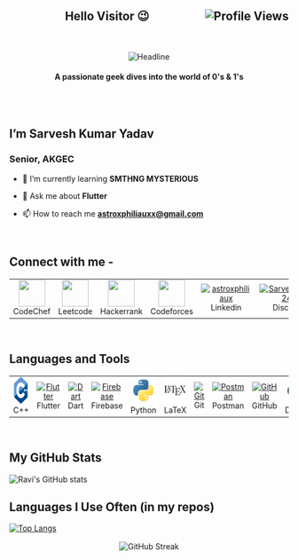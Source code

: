 <h2 align="center">
  Hello Visitor 😉
  <img align="right" src="https://komarev.com/ghpvc/?username=Astroxphiliauxx&style=flat-square" alt="Profile Views" />
</h2>
</br>
</br>

<div align="center">
          <img src="https://readme-typing-svg.herokuapp.com?color=%&size=32&center=true&vCenter=true&width=600&height=50&lines=I'm+Sarvesh+Yadav;I'm+a+Flutter+Developer;I'm+a+Problem+Solver;I'm+an+Open+Source+Contributor" alt="Headline" />
</div> 

<h4 align="center">A passionate geek dives into the world of 0's & 1's</h4>
</br>
</br>

## I’m Sarvesh Kumar Yadav
### Senior, AKGEC

- 🌱 I’m currently learning **SMTHNG MYSTERIOUS**

- 💬 Ask me about **Flutter**

- 📫 How to reach me **astroxphiliauxx@gmail.com**
 </br>

## Connect with me -
<table >
  <tr align="left">
    <td align="center" width="96">
      <a href="https://www.codechef.com/users/astroxphiliaux" >
        <img align="center" src="https://img.icons8.com/?size=100&id=eqDiO9L02aEu&format=png&color=000000" height="48" width="48" />
      </a>
      <br> CodeChef
    </td>
            <td align="center" width="96">
      <a href="https://leetcode.com/u/SarvxshYadav/" >
        <img align="center" src="https://raw.githubusercontent.com/rahuldkjain/github-profile-readme-generator/master/src/images/icons/Social/leet-code.svg" height="48" width="48" />
      </a>
      <br> Leetcode
    </td>
            <td align="center" width="96">
      <a href="https://www.hackerrank.com/profile/astroxphiliauxx" >
        <img align="center" src="https://upload.wikimedia.org/wikipedia/commons/4/40/HackerRank_Icon-1000px.png" height="48" width="48" />
      </a>
      <br> Hackerrank
    </td>
            <td align="center" width="96">
      <a href=https://codeforces.com/profile/astroxphiliauxx"" >
        <img align="center" src="https://raw.githubusercontent.com/rahuldkjain/github-profile-readme-generator/master/src/images/icons/Social/codeforces.svg" height="48" width="48" />
      </a>
      <br>Codeforces
    </td>
    <td align="center" width="96">
      <a href="https://www.linkedin.com/in/sarvxshyadav">
        <img align="center" src="https://upload.wikimedia.org/wikipedia/commons/thumb/c/ca/LinkedIn_logo_initials.png/150px-LinkedIn_logo_initials.png" alt="astroxphiliaux" height="48" width="48" />
      </a>
      <br> Linkedin
    </td>
    <td align="center" width="96">
      <a href="https://discord.gg/Sarvesh#2424">
        <img align="center" src="https://raw.githubusercontent.com/rahuldkjain/github-profile-readme-generator/master/src/images/icons/Social/discord.svg" alt="Sarvesh#2424" height="48" width="48" />
      </a>
      <br> Discord
    </td>
             <td align="center" width="96">
      <a href="https://x.com/SarvxshYadav?t=pYL-qhTgVHjToGmJO0oC1A&s=09" >
        <img align="center" src="https://raw.githubusercontent.com/rahuldkjain/github-profile-readme-generator/master/src/images/icons/Social/twitter.svg" height="48" width="48" />
      </a>
      <br>X
    </td>
  </tr>
</table>
</br>


## Languages and Tools
<table>
  <tr>
    <td align="center" width="96">
      <a href="#macropower-tech">
        <img src="https://raw.githubusercontent.com/devicons/devicon/master/icons/cplusplus/cplusplus-original.svg" width="48" height="48" alt="C++" />
      </a>
      <br>C++
    </td>
    <td align="center" width="96">
      <a href="#macropower-tech">
        <img src="https://www.vectorlogo.zone/logos/flutterio/flutterio-icon.svg" width="48" height="48" alt="Flutter" />
      </a>
      <br>Flutter
    </td>
    <td align="center" width="96">
      <a href="#macropower-tech">
        <img src="https://www.vectorlogo.zone/logos/dartlang/dartlang-icon.svg" width="48" height="48" alt="Dart" />
      </a>
      <br>Dart
    </td>
    <td align="center" width="96">
      <a href="#macropower-tech">
        <img src="https://www.vectorlogo.zone/logos/firebase/firebase-icon.svg" width="48" height="48" alt="Firebase" />
      </a>
      <br>Firebase
    </td>
    <td align="center" width="96">
      <a href="#macropower-tech">
        <img src="https://raw.githubusercontent.com/devicons/devicon/master/icons/python/python-original.svg" width="48" height="48" alt="Python" />
      </a>
      <br>Python
    </td>
    <td align="center" width="96">
      <a href="#macropower-tech">
        <img src="https://raw.githubusercontent.com/devicons/devicon/master/icons/latex/latex-original.svg" width="48" height="48" alt="LaTeX" />
      </a>
      <br>LaTeX
    </td>
    <td align="center" width="96">
      <a href="#macropower-tech">
        <img src="https://www.vectorlogo.zone/logos/git-scm/git-scm-icon.svg" width="48" height="48" alt="Git" />
      </a>
      <br>Git
    </td>
    <td align="center" width="96">
      <a href="#macropower-tech">
        <img src="https://www.vectorlogo.zone/logos/getpostman/getpostman-icon.svg" width="48" height="48" alt="Postman" />
      </a>
      <br>Postman
    </td>
    <td align="center" width="96">
      <a href="#macropower-tech">
        <img src="https://raw.githubusercontent.com/rahuldkjain/github-profile-readme-generator/master/src/images/icons/Social/github.svg" width="48" height="48" alt="GitHub" />
      </a>
      <br>GitHub
    </td>
    <td align="center" width="96">
      <a href="#macropower-tech">
        <img src="https://raw.githubusercontent.com/devicons/devicon/master/icons/django/django-plain.svg" width="48" height="48" alt="Django" />
      </a>
      <br>Django
    </td>
  </tr>
</table>
</br>

## My GitHub Stats
![Ravi's GitHub stats](https://github-readme-stats.vercel.app/api?username=Astroxphiliauxx&show_icons=true&theme=github_dark&hide_border=true)

## Languages I Use Often (in my repos)
[![Top Langs](https://github-readme-stats.vercel.app/api/top-langs/?username=Astroxphiliauxx&theme=github_dark&show_icons=true&layout=compact&hide_border=true)](https://github.com/Astroxphiliauxx)




<p align="center"><img align="center" width="500" height="200" src="https://github-readme-streak-stats.herokuapp.com/?user=astroxphiliauxx&theme=github-dark" alt="GitHub Streak" /></p>
